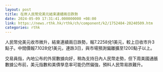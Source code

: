 ```yaml
---
layout: post
title: 在岸人民幣兌美元結束連續兩日跌勢
date: 2024-05-09 17:31:41.000000000 +08:00
link: https://news.rthk.hk/rthk/ch/component/k2/1752484-20240509.htm
categories: rthk
---
```


人民幣兌美元收市微升，結束連續兩日跌勢，報7.2258兌1美元，較上日收市升3點子。中間價報7.1028兌1美元，連跌3日，與市場預測偏離擴至1200點子以上。

交易員指，內地公布的外貿數據向好，稍為支持日內人民幣走勢，但下周美國通脹數據公布前，美元指數和美債孳息率可能仍然偏強，預料人民幣易跌難升。
